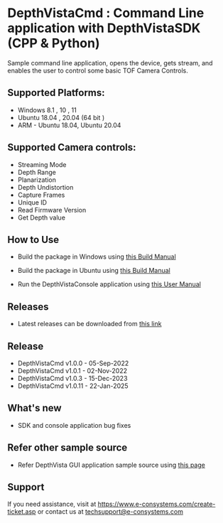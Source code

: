 

# DepthVistaCmd : Command Line application with DepthVistaSDK (CPP & Python)

Sample command line application, opens the device, gets stream, and enables the user to control some basic TOF Camera Controls. 

## Supported Platforms:

* Windows 8.1 , 10 , 11
* Ubuntu 18.04 , 20.04 (64 bit )
* ARM - Ubuntu 18.04, Ubuntu 20.04

## Supported Camera controls:

* Streaming Mode
* Depth Range
* Planarization
* Depth Undistortion
* Capture Frames
* Unique ID
* Read Firmware Version
* Get Depth value


## How to Use

- Build the package in Windows using [this Build Manual](https://github.com/econsystems/depthVistaCmd/tree/master/windows/Documents)

- Build the package in Ubuntu using [this Build Manual](https://github.com/econsystems/depthVistaCmd/tree/master/linux/Documents)

- Run the DepthVistaConsole application using [this User Manual](https://github.com/econsystems/depthVistaCmd/tree/master/windows/Documents)


## Releases

* Latest releases can be downloaded from [this link](https://github.com/econsystems/depthVistaCmd/releases)

## Release

* DepthVistaCmd v1.0.0		-	05-Sep-2022
* DepthVistaCmd v1.0.1		-	02-Nov-2022
* DepthVistaCmd v1.0.3		-	15-Dec-2023
* DepthVistaCmd v1.0.11		-	22-Jan-2025

## What's new

* SDK and console application bug fixes

## Refer other sample source

- Refer DepthVista GUI application sample source using [this page](https://github.com/econsystems/DepthVista)

## Support

If you need assistance, visit at https://www.e-consystems.com/create-ticket.asp or contact us at techsupport@e-consystems.com
